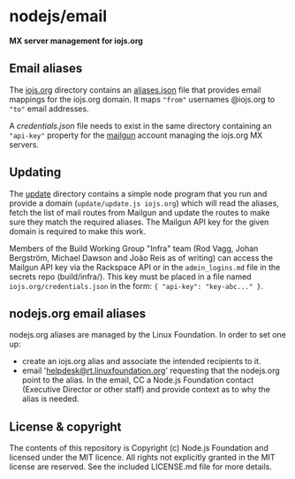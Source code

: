 # nodejs/email

**MX server management for iojs.org**

## Email aliases

The [iojs.org](./iojs.org) directory contains an [aliases.json](./iojs.org/aliases.json) file that provides email mappings for the iojs.org domain. It maps `"from"` usernames @iojs.org to `"to"` email addresses.

A _credentials.json_ file needs to exist in the same directory containing an `"api-key"` property for the [mailgun](http://www.mailgun.com/) account managing the iojs.org MX servers.

## Updating

The [update](./update) directory contains a simple node program that you run and provide a domain (`update/update.js iojs.org`) which will read the aliases, fetch the list of mail routes from Mailgun and update the routes to make sure they match the required aliases. The Mailgun API key for the given domain is required to make this work.

Members of the Build Working Group "Infra" team (Rod Vagg, Johan Bergström, Michael Dawson and João Reis as of writing) can access the Mailgun API key via the Rackspace API or in the `admin_logins.md` file in the secrets repo (build/infra/). This key must be placed in a file named `iojs.org/credentials.json` in the form: `{ "api-key": "key-abc..." }`.

## nodejs.org email aliases

nodejs.org aliases are managed by the Linux Foundation.  In order to set one up:

* create an iojs.org alias and associate the intended recipients to it.
* email 'helpdesk@rt.linuxfoundation.org' requesting that the nodejs.org point to the alias. In the email, CC a Node.js Foundation contact (Executive Director or other staff) and provide context as to why the alias is needed.

## License & copyright

The contents of this repository is Copyright (c) Node.js Foundation and licensed under the MIT licence. All rights not explicitly granted in the MIT license are reserved. See the included LICENSE.md file for more details.

